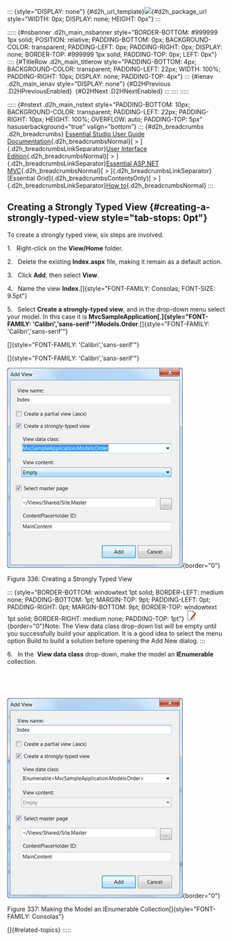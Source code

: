 ::: {style="DISPLAY: none"}
[](ms-xhelp:///?Id=d2h_url_template){#d2h_url_template}![](!package_url!){#d2h_package_url style="WIDTH: 0px; DISPLAY: none; HEIGHT: 0px"}
:::

::::: {#nsbanner .d2h_main_nsbanner style="BORDER-BOTTOM: #999999 1px solid; POSITION: relative; PADDING-BOTTOM: 0px; BACKGROUND-COLOR: transparent; PADDING-LEFT: 0px; PADDING-RIGHT: 0px; DISPLAY: none; BORDER-TOP: #999999 1px solid; PADDING-TOP: 0px; LEFT: 0px"}
:::: {#TitleRow .d2h_main_titlerow style="PADDING-BOTTOM: 4px; BACKGROUND-COLOR: transparent; PADDING-LEFT: 22px; WIDTH: 100%; PADDING-RIGHT: 10px; DISPLAY: none; PADDING-TOP: 4px"}
::: {#ienav .d2h_main_ienav style="DISPLAY: none"}
[](ms-xhelp:///?Id=bf58e18c-61fe-4067-89e8-6d5dcdc50e60){#D2HPrevious .D2HPreviousEnabled}  [](ms-xhelp:///?Id=763897ae-b83d-4e24-b6d8-3c6d3660f55c){#D2HNext .D2HNextEnabled}
:::
::::
:::::

::::: {#nstext .d2h_main_nstext style="PADDING-BOTTOM: 10px; BACKGROUND-COLOR: transparent; PADDING-LEFT: 22px; PADDING-RIGHT: 10px; HEIGHT: 100%; OVERFLOW: auto; PADDING-TOP: 5px" hasuserbackground="true" valign="bottom"}
::: {#d2h_breadcrumbs .d2h_breadcrumbs}
[Essential Studio User Guide Documentation](ms-xhelp:///?Id=12457748-09e3-4d74-a240-8e049cedf030){.d2h_breadcrumbsNormal}[ \> ]{.d2h_breadcrumbsLinkSeparator}[User Interface Edition](ms-xhelp:///?Id=c29296b7-531c-413b-a0ec-488ca1f7f669){.d2h_breadcrumbsNormal}[ \> ]{.d2h_breadcrumbsLinkSeparator}[Essential ASP.NET MVC](ms-xhelp:///?Id=4b14e7d1-65c4-4f67-b1aa-2c37709905a5){.d2h_breadcrumbsNormal}[ \> ]{.d2h_breadcrumbsLinkSeparator}[Essential Grid]{.d2h_breadcrumbsContentsOnly}[ \> ]{.d2h_breadcrumbsLinkSeparator}[How to](ms-xhelp:///?Id=0d8a7383-ca49-43db-8609-dca7963c87ab){.d2h_breadcrumbsNormal}
:::

## Creating a Strongly Typed View {#creating-a-strongly-typed-view style="tab-stops: 0pt"}

To create a strongly typed view, six steps are involved.

1.   Right-click on the **View/Home** folder.

2.   Delete the existing **Index.aspx** file, making it remain as a default action.

3.   Click **Add**, then select **View**.

4.   Name the view **Index**.[]{style="FONT-FAMILY: Consolas; FONT-SIZE: 9.5pt"}

5.   Select **Create a strongly-typed view**, and in the drop-down menu select your model. In this case it is **MvcSampleApplication[.]{style="FONT-FAMILY: 'Calibri','sans-serif'"}Models.Order**.[]{style="FONT-FAMILY: 'Calibri','sans-serif'"}

[]{style="FONT-FAMILY: 'Calibri','sans-serif'"} 

[]{style="FONT-FAMILY: 'Calibri','sans-serif'"} 

![](ImagesExt/image58_294.jpg){border="0"}

Figure 336: Creating a Strongly Typed View

::: {style="BORDER-BOTTOM: windowtext 1pt solid; BORDER-LEFT: medium none; PADDING-BOTTOM: 1pt; MARGIN-TOP: 9pt; PADDING-LEFT: 0pt; PADDING-RIGHT: 0pt; MARGIN-BOTTOM: 9pt; BORDER-TOP: windowtext 1pt solid; BORDER-RIGHT: medium none; PADDING-TOP: 1pt"}
![](ImagesExt/image58_6.jpg){border="0"}Note: The View data class drop-down list will be empty until you successfully build your application. It is a good idea to select the menu option Build to build a solution before opening the Add New dialog.
:::

6.   In the  **View data class** drop-down, make the model an **IEnumerable** collection.

 

 

![](ImagesExt/image58_295.jpg){border="0"}

Figure 337: Making the Model an IEnumerable Collection[]{style="FONT-FAMILY: Consolas"}

[]{#related-topics}
:::::
